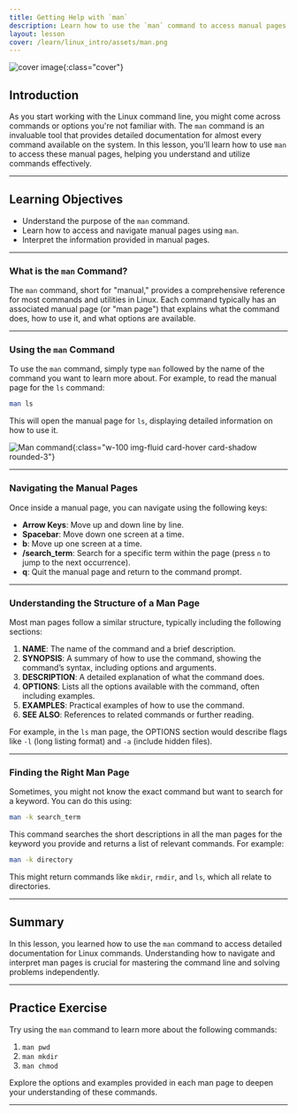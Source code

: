 ```yaml
---
title: Getting Help with `man`
description: Learn how to use the `man` command to access manual pages for other commands, providing detailed information and usage examples.
layout: lesson
cover: /learn/linux_intro/assets/man.png
---
```


![cover image]({{page.cover}}){:class="cover"}

## Introduction

As you start working with the Linux command line, you might come across commands or options you're not familiar with. The `man` command is an invaluable tool that provides detailed documentation for almost every command available on the system. In this lesson, you'll learn how to use `man` to access these manual pages, helping you understand and utilize commands effectively.

---

## Learning Objectives

- Understand the purpose of the `man` command.
- Learn how to access and navigate manual pages using `man`.
- Interpret the information provided in manual pages.

---

### What is the `man` Command?

The `man` command, short for "manual," provides a comprehensive reference for most commands and utilities in Linux. Each command typically has an associated manual page (or "man page") that explains what the command does, how to use it, and what options are available.

---

### Using the `man` Command

To use the `man` command, simply type `man` followed by the name of the command you want to learn more about. For example, to read the manual page for the `ls` command:

```bash
man ls
```

This will open the manual page for `ls`, displaying detailed information on how to use it.

![Man command](/learn/linux_intro/assets/man.png){:class="w-100 img-fluid card-hover card-shadow rounded-3"}

---

### Navigating the Manual Pages

Once inside a manual page, you can navigate using the following keys:

- **Arrow Keys**: Move up and down line by line.
- **Spacebar**: Move down one screen at a time.
- **b**: Move up one screen at a time.
- **/search_term**: Search for a specific term within the page (press `n` to jump to the next occurrence).
- **q**: Quit the manual page and return to the command prompt.

---

### Understanding the Structure of a Man Page

Most man pages follow a similar structure, typically including the following sections:

1. **NAME**: The name of the command and a brief description.
1. **SYNOPSIS**: A summary of how to use the command, showing the command’s syntax, including options and arguments.
1. **DESCRIPTION**: A detailed explanation of what the command does.
1. **OPTIONS**: Lists all the options available with the command, often including examples.
1. **EXAMPLES**: Practical examples of how to use the command.
1. **SEE ALSO**: References to related commands or further reading.

For example, in the `ls` man page, the OPTIONS section would describe flags like `-l` (long listing format) and `-a` (include hidden files).

---

### Finding the Right Man Page

Sometimes, you might not know the exact command but want to search for a keyword. You can do this using:

```bash
man -k search_term
```

This command searches the short descriptions in all the man pages for the keyword you provide and returns a list of relevant commands. For example:

```bash
man -k directory
```

This might return commands like `mkdir`, `rmdir`, and `ls`, which all relate to directories.

---

## Summary

In this lesson, you learned how to use the `man` command to access detailed documentation for Linux commands. Understanding how to navigate and interpret man pages is crucial for mastering the command line and solving problems independently.

---

## Practice Exercise

Try using the `man` command to learn more about the following commands:

1. `man pwd`
1. `man mkdir`
1. `man chmod`

Explore the options and examples provided in each man page to deepen your understanding of these commands.

---

